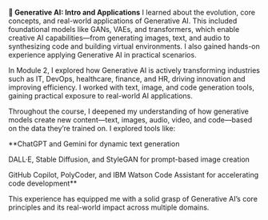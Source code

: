 **🚀 Generative AI: Intro and Applications**
I learned about the evolution, core concepts, and real-world applications of Generative AI. This included foundational models like GANs, VAEs, and transformers, which enable creative AI capabilities—from generating images, text, and audio to synthesizing code and building virtual environments. I also gained hands-on experience applying Generative AI in practical scenarios.

In Module 2, I explored how Generative AI is actively transforming industries such as IT, DevOps, healthcare, finance, and HR, driving innovation and improving efficiency. I worked with text, image, and code generation tools, gaining practical exposure to real-world AI applications.

Throughout the course, I deepened my understanding of how generative models create new content—text, images, audio, video, and code—based on the data they’re trained on. I explored tools like:

**ChatGPT and Gemini for dynamic text generation

DALL·E, Stable Diffusion, and StyleGAN for prompt-based image creation

GitHub Copilot, PolyCoder, and IBM Watson Code Assistant for accelerating code development**

This experience has equipped me with a solid grasp of Generative AI’s core principles and its real-world impact across multiple domains.
